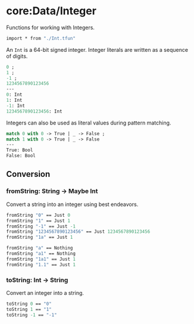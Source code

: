 # core:Data/Integer

Functions for working with Integers.

```fsharp xassert id=Import; style=exec
import * from "./Int.tfun"
```

An `Int` is a 64-bit signed integer. Integer literals are written as a sequence of digits.

```fsharp xt id=literalValue; use=Import
0 ;
1 ;
-1 ;
1234567890123456
---
0: Int
1: Int
-1: Int
1234567890123456: Int
```

Integers can also be used as literal values during pattern matching.

```fsharp xt id=literalPattern; use=Import
match 0 with 0 -> True | _ -> False ;
match 1 with 0 -> True | _ -> False
---
True: Bool
False: Bool
```

## Conversion

### fromString: String -> Maybe Int

Convert a string into an integer using best endeavors.

```fsharp xassert id=fromString; use=Import
fromString "0" == Just 0
fromString "1" == Just 1
fromString "-1" == Just -1
fromString "1234567890123456" == Just 1234567890123456
fromString "1a" == Just 1

fromString "a" == Nothing
fromString "a1" == Nothing
fromString "1a1" == Just 1
fromString "1.1" == Just 1
```

### toString: Int -> String

Convert an integer into a string.

```fsharp xassert id=toString; use=Import
toString 0 == "0"
toString 1 == "1"
toString -1 == "-1"
```
